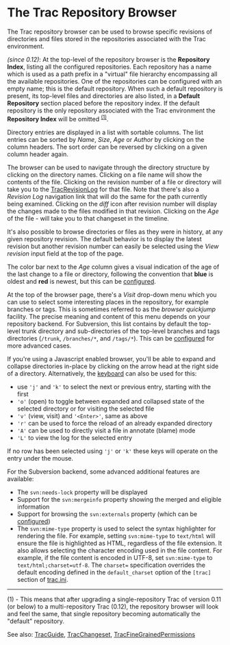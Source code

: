 # The Trac Repository Browser






The Trac repository browser can be used to browse specific revisions of directories 
and files stored in the repositories associated with the Trac environment.



*(since 0.12)*: 
At the top-level of the repository browser is the **Repository Index**, 
listing all the configured repositories. 
Each repository has a name which is used as a path prefix in a 
"virtual" file hierarchy encompassing all the available repositories.
One of the repositories can be configured with an empty name; this is the default repository.  When such a default repository is present, its top-level files and directories 
are also listed, in a **Default Repository** section placed before the 
repository index. If the default repository is the only repository associated 
with the Trac environment the **Repository Index** will be omitted <sup>[(1)](trac-browser#)</sup>.



Directory entries are displayed in a list with sortable columns. The list 
entries can be sorted by *Name*, *Size*, *Age* or *Author* by clicking on the column
headers. The sort order can be reversed by clicking on a given column
header again.



The browser can be used to navigate through the directory structure 
by clicking on the directory names. 
Clicking on a file name will show the contents of the file. 
Clicking on the revision number of a file or directory will take 
you to the [TracRevisionLog](trac-revision-log) for that file.
Note that there's also a *Revision Log* navigation link that will do the 
same for the path currently being examined.
Clicking on the *diff* icon after revision number will display the changes made 
to the files modified in that revision.
Clicking on the *Age* of the file - will take you to that changeset in the timeline.



It's also possible to browse directories or files as they were in history,
at any given repository revision. The default behavior is to display the
latest revision but another revision number can easily be selected using
the *View revision* input field at the top of the page.



The color bar next to the *Age* column gives a visual indication of the age
of the last change to a file or directory, following the convention that
**blue** is oldest and **red**
is newest, but this can be [configured](trac-ini#).



At the top of the browser page, there's a *Visit* drop-down menu which you can use 
to select some interesting places in the repository, for example branches or tags. 
This is sometimes referred to as the *browser quickjump* facility.
The precise meaning and content of this menu depends on your repository backend.
For Subversion, this list contains by default the top-level trunk directory 
and sub-directories of the top-level branches and tags directories 
(`/trunk`, `/branches/*`, and `/tags/*`).  This can be [configured](trac-ini#) 
for more advanced cases.



If you're using a Javascript enabled browser, you'll be able to expand and 
collapse directories in-place by clicking on the arrow head at the right side of a 
directory. Alternatively, the [
keyboard](http://trac.edgewall.org/intertrac/TracKeys) can also be used for this: 


- use `'j'` and `'k'` to select the next or previous entry, starting with the first
- `'o'` (open) to toggle between expanded and collapsed state of the selected 
  directory or for visiting the selected file 
- `'v'` (view, visit) and `'<Enter>'`, same as above
- `'r'` can be used to force the reload of an already expanded directory
- `'A'` can be used to directly visit a file in annotate (blame) mode
- `'L'` to view the log for the selected entry


If no row has been selected using `'j'` or `'k'` these keys will operate on the entry under the mouse.



For the Subversion backend, some advanced additional features are available:


- The `svn:needs-lock` property will be displayed
- Support for the `svn:mergeinfo` property showing the merged and eligible information
- Support for browsing the `svn:externals` property 
  (which can be [configured](trac-ini#))
- The `svn:mime-type` property is used to select the syntax highlighter for rendering 
  the file. For example, setting `svn:mime-type` to `text/html` will ensure the file is 
  highlighted as HTML, regardless of the file extension. It also allows selecting the character 
  encoding used in the file content. For example, if the file content is encoded in UTF-8, 
  set `svn:mime-type` to `text/html;charset=utf-8`. The `charset=` specification overrides the 
  default encoding defined in the `default_charset` option of the `[trac]` section 
  of [trac.ini](trac-ini#).

---



(1) -  This means that after upgrading a single-repository Trac of version 
0.11 (or below) to a multi-repository Trac (0.12), the repository browser will look and feel 
the same, that single repository becoming automatically the "default" repository.



See also: [TracGuide](trac-guide), [TracChangeset](trac-changeset), [TracFineGrainedPermissions](trac-fine-grained-permissions)


